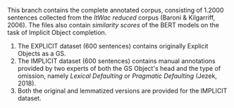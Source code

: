 This branch contains the complete annotated corpus, consisting of 1.2000 sentences collected from the _ItWac reduced_ corpus (Baroni & Kilgarriff, 2006).
The files also contain _similarity scores_ of the BERT models on the task of Implicit Object completion.

1) The EXPLICIT dataset (600 sentences) contains originally Explicit Objects as a GS.
2) The IMPLICIT dataset (600 sentences) contains manual annotations provided by two experts of both the GS Object's head and the type of omission, namely _Lexical Defaulting_ or _Pragmatic Defaulting_ (Jezek, 2018).
3) Both the original and lemmatized versions are provided for the IMPLICIT dataset.
